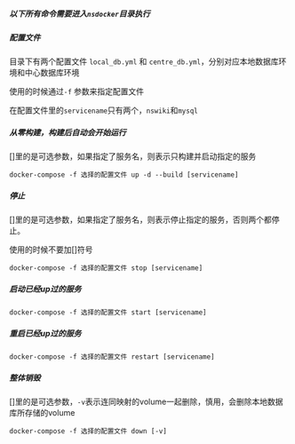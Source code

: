 ##### 以下所有命令需要进入`nsdocker`目录执行



##### 配置文件

目录下有两个配置文件 `local_db.yml` 和 `centre_db.yml`，分别对应本地数据库环境和中心数据库环境

使用的时候通过`-f` 参数来指定配置文件

在配置文件里的`servicename`只有两个，`nswiki`和`mysql`

##### 从零构建，构建后自动会开始运行

[]里的是可选参数，如果指定了服务名，则表示只构建并启动指定的服务

```shell
docker-compose -f 选择的配置文件 up -d --build [servicename]
```

##### 停止

[]里的是可选参数，如果指定了服务名，则表示停止指定的服务，否则两个都停止。

使用的时候不要加[]符号

```shell
docker-compose -f 选择的配置文件 stop [servicename]
```

##### 启动已经up过的服务

```shell
docker-compose -f 选择的配置文件 start [servicename]
```

##### 重启已经up过的服务

```shell
docker-compose -f 选择的配置文件 restart [servicename]
```

##### 整体销毁

[]里的是可选参数，`-v`表示连同映射的volume一起删除，慎用，会删除本地数据库所存储的volume

```shell
docker-compose -f 选择的配置文件 down [-v]
```

